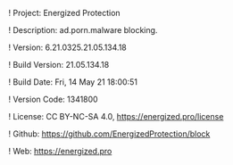 ! Project: Energized Protection

! Description: ad.porn.malware blocking.

! Version: 6.21.0325.21.05.134.18

! Build Version: 21.05.134.18

! Build Date: Fri, 14 May 21 18:00:51

! Version Code: 1341800

! License: CC BY-NC-SA 4.0, https://energized.pro/license

! Github: https://github.com/EnergizedProtection/block

! Web: https://energized.pro
